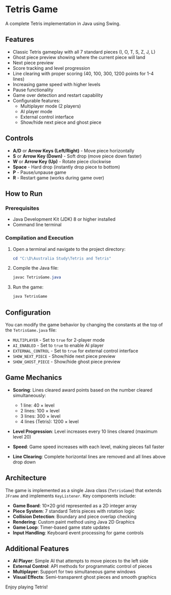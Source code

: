 # Tetris Game

A complete Tetris implementation in Java using Swing.

## Features

- Classic Tetris gameplay with all 7 standard pieces (I, O, T, S, Z, J, L)
- Ghost piece preview showing where the current piece will land
- Next piece preview
- Score tracking and level progression
- Line clearing with proper scoring (40, 100, 300, 1200 points for 1-4 lines)
- Increasing game speed with higher levels
- Pause functionality
- Game over detection and restart capability
- Configurable features:
  - Multiplayer mode (2 players)
  - AI player mode
  - External control interface
  - Show/hide next piece and ghost piece

## Controls

- **A/D** or **Arrow Keys (Left/Right)** - Move piece horizontally
- **S** or **Arrow Key (Down)** - Soft drop (move piece down faster)
- **W** or **Arrow Key (Up)** - Rotate piece clockwise
- **Space** - Hard drop (instantly drop piece to bottom)
- **P** - Pause/unpause game
- **R** - Restart game (works during game over)

## How to Run

### Prerequisites
- Java Development Kit (JDK) 8 or higher installed
- Command line terminal

### Compilation and Execution

1. Open a terminal and navigate to the project directory:
   ```powershell
   cd "C:\D\Australia Study\Tetris and Tetris"
   ```

2. Compile the Java file:
   ```powershell
   javac TetrisGame.java
   ```

3. Run the game:
   ```powershell
   java TetrisGame
   ```

## Configuration

You can modify the game behavior by changing the constants at the top of the `TetrisGame.java` file:

- `MULTIPLAYER` - Set to `true` for 2-player mode
- `AI_ENABLED` - Set to `true` to enable AI player
- `EXTERNAL_CONTROL` - Set to `true` for external control interface
- `SHOW_NEXT_PIECE` - Show/hide next piece preview
- `SHOW_GHOST_PIECE` - Show/hide ghost piece preview

## Game Mechanics

- **Scoring**: Lines cleared award points based on the number cleared simultaneously:
  - 1 line: 40 × level
  - 2 lines: 100 × level  
  - 3 lines: 300 × level
  - 4 lines (Tetris): 1200 × level

- **Level Progression**: Level increases every 10 lines cleared (maximum level 20)

- **Speed**: Game speed increases with each level, making pieces fall faster

- **Line Clearing**: Complete horizontal lines are removed and all lines above drop down

## Architecture

The game is implemented as a single Java class (`TetrisGame`) that extends `JFrame` and implements `KeyListener`. Key components include:

- **Game Board**: 10×20 grid represented as a 2D integer array
- **Piece System**: 7 standard Tetris pieces with rotation logic
- **Collision Detection**: Boundary and piece overlap checking
- **Rendering**: Custom paint method using Java 2D Graphics
- **Game Loop**: Timer-based game state updates
- **Input Handling**: Keyboard event processing for game controls

## Additional Features

- **AI Player**: Simple AI that attempts to move pieces to the left side
- **External Control**: API methods for programmatic control of pieces
- **Multiplayer**: Support for two simultaneous game windows
- **Visual Effects**: Semi-transparent ghost pieces and smooth graphics

Enjoy playing Tetris!
